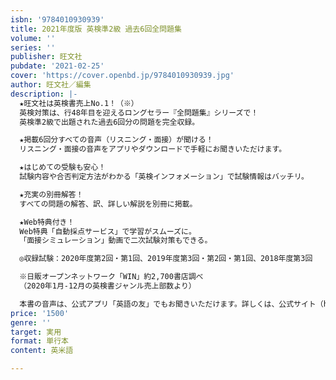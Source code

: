 ```yaml
---
isbn: '9784010930939'
title: 2021年度版 英検準2級 過去6回全問題集
volume: ''
series: ''
publisher: 旺文社
pubdate: '2021-02-25'
cover: 'https://cover.openbd.jp/9784010930939.jpg'
author: 旺文社／編集
description: |-
  ★旺文社は英検書売上No.1！（※）
  英検対策は、行48年目を迎えるロングセラー『全問題集』シリーズで！
  英検準2級で出題された過去6回分の問題を完全収録。

  ★掲載6回分すべての音声（リスニング・面接）が聞ける！
  リスニング・面接の音声をアプリやダウンロードで手軽にお聞きいただけます。

  ★はじめての受験も安心！
  試験内容や合否判定方法がわかる「英検インフォメーション」で試験情報はバッチリ。

  ★充実の別冊解答！
  すべての問題の解答、訳、詳しい解説を別冊に掲載。

  ★Web特典付き！
  Web特典「自動採点サービス」で学習がスムーズに。
  「面接シミュレーション」動画で二次試験対策もできる。

  ◎収録試験：2020年度第2回・第1回、2019年度第3回・第2回・第1回、2018年度第3回

  ※日販オープンネットワーク「WIN」約2,700書店調べ
  （2020年1月-12月の英検書ジャンル売上部数より）

  本書の音声は、公式アプリ「英語の友」でもお聞きいただけます。詳しくは、公式サイト（https://eigonotomo.com/）をご覧ください。
price: '1500'
genre: ''
target: 実用
format: 単行本
content: 英米語

---
```

